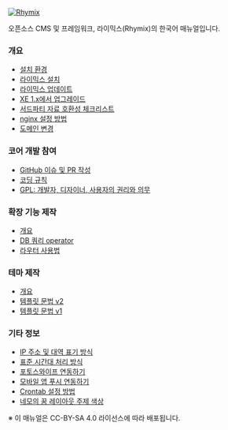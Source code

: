 [![Rhymix](./common/img/logo.png)](https://rhymix.org)

오픈소스 CMS 및 프레임워크, 라이믹스(Rhymix)의 한국어 매뉴얼입니다.

### 개요

- [설치 환경](./ko/introduction/requirements.md)
- [라이믹스 설치](./ko/introduction/install.md)
- [라이믹스 업데이트](./ko/introduction/update.md)
- [XE 1.x에서 업그레이드](./ko/introduction/xe-upgrade.md)
- [서드파티 자료 호환성 체크리스트](./ko/introduction/thirdparty-checklist.md)
- [nginx 설정 방법](./ko/introduction/nginx.md)
- [도메인 변경](./ko/introduction/domain-change.md)

### 코어 개발 참여

- [GitHub 이슈 및 PR 작성](./ko/contrib/github.md)
- [코딩 규칙](./ko/contrib/coding-standards.md)
- [GPL: 개발자, 디자이너, 사용자의 권리와 의무](./ko/contrib/license.md)

### 확장 기능 제작

- [개요](./ko/plugin/intro.md)
- [DB 쿼리 operator](./ko/plugin/dbquery/operation.md)
- [라우터 사용법](./ko/plugin/router/router.md)

### 테마 제작

- [개요](./ko/theme/intro.md)
- [템플릿 문법 v2](./ko/theme/template_v2.md)
- [템플릿 문법 v1](./ko/theme/template_v1.md)

### 기타 정보

- [IP 주소 및 대역 표기 방식](./ko/misc/ipfilter.md)
- [표준 시간대 처리 방식](./ko/misc/timezone.md)
- [포토스와이프 연동하기](./ko/misc/photoswipe.md)
- [모바일 앱 푸시 연동하기](./ko/misc/pushapp.md)
- [Crontab 설정 방법](./ko/misc/crontab.md)
- [네모의 꿈 레이아웃 주제 색상](./ko/misc/theme-color.md)

※ 이 매뉴얼은 CC-BY-SA 4.0 라이선스에 따라 배포됩니다.
